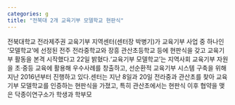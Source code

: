 ```yaml
---
categories: g
title: "전북대 2개 교육기부 모델학교 현판식"
---
```

전북대학교 전라제주권 교육기부 지역센터(센터장 박병기)가 교육기부 사업 중 하나인 ‘모델학교’에 선정된 전주 전라중학교와 장흥 관산초등학교 등에 현판식을 갖고 교육기부 활동을 본격 시작했다고 22일 밝혔다.‘교육기부 모델학교’는 지역사회 교육기부 자원을 초·중등 교육에 활용해 우수사례를 창출하고, 선순환적 교육기부 시스템 구축을 위해 지난 2016년부터 진행하고 있다.센터는 지난 8일과 20일 전라중과 관산초를 찾아 교육기부 모델학교를 인증하는 현판식을 가졌고, 특히 관산초에서는 현판식 이후 협약을 맺은 닥종이연구소가 학생과 학부모